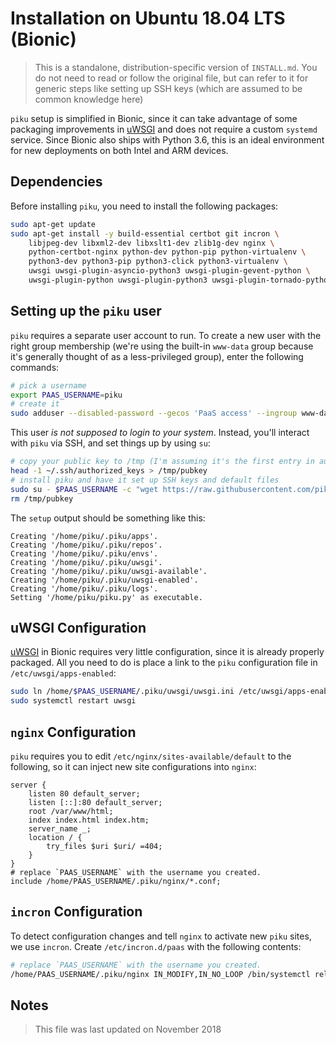 # Installation on Ubuntu 18.04 LTS (Bionic)

> This is a standalone, distribution-specific version of `INSTALL.md`. You do not need to read or follow the original file, but can refer to it for generic steps like setting up SSH keys (which are assumed to be common knowledge here)

`piku` setup is simplified in Bionic, since it can take advantage of some packaging improvements in [uWSGI][uwsgi] and does not require a custom `systemd` service. Since Bionic also ships with Python 3.6, this is an ideal environment for new deployments on both Intel and ARM devices.

## Dependencies

Before installing `piku`, you need to install the following packages:

```bash
sudo apt-get update
sudo apt-get install -y build-essential certbot git incron \
    libjpeg-dev libxml2-dev libxslt1-dev zlib1g-dev nginx \
    python-certbot-nginx python-dev python-pip python-virtualenv \
    python3-dev python3-pip python3-click python3-virtualenv \
    uwsgi uwsgi-plugin-asyncio-python3 uwsgi-plugin-gevent-python \
    uwsgi-plugin-python uwsgi-plugin-python3 uwsgi-plugin-tornado-python
```
## Setting up the `piku` user

`piku` requires a separate user account to run. To create a new user with the right group membership (we're using the built-in `www-data` group because it's generally thought of as a less-privileged group), enter the following commands:

```bash
# pick a username
export PAAS_USERNAME=piku
# create it
sudo adduser --disabled-password --gecos 'PaaS access' --ingroup www-data $PAAS_USERNAME
```

This user _is not supposed to login to your system_. Instead, you'll interact with `piku` via SSH, and set things up by using `su`:

```bash
# copy your public key to /tmp (I'm assuming it's the first entry in authorized_keys)
head -1 ~/.ssh/authorized_keys > /tmp/pubkey
# install piku and have it set up SSH keys and default files
sudo su - $PAAS_USERNAME -c "wget https://raw.githubusercontent.com/piku/piku/master/piku.py && python3 ~/piku.py setup && python3 ~/piku.py setup:ssh /tmp/pubkey"
rm /tmp/pubkey
```

The `setup` output should be something like this:

```
Creating '/home/piku/.piku/apps'.
Creating '/home/piku/.piku/repos'.
Creating '/home/piku/.piku/envs'.
Creating '/home/piku/.piku/uwsgi'.
Creating '/home/piku/.piku/uwsgi-available'.
Creating '/home/piku/.piku/uwsgi-enabled'.
Creating '/home/piku/.piku/logs'.
Setting '/home/piku/piku.py' as executable.
```

## uWSGI Configuration

[uWSGI][uwsgi] in Bionic requires very little configuration, since it is already properly packaged. All you need to do is place a link to the `piku` configuration file in `/etc/uwsgi/apps-enabled`:

```bash
sudo ln /home/$PAAS_USERNAME/.piku/uwsgi/uwsgi.ini /etc/uwsgi/apps-enabled/piku.ini
sudo systemctl restart uwsgi
```

## `nginx` Configuration

`piku` requires you to edit `/etc/nginx/sites-available/default` to the following, so it can inject new site configurations into `nginx`:

```
server {
    listen 80 default_server;
    listen [::]:80 default_server;
    root /var/www/html;
    index index.html index.htm;
    server_name _;
    location / {
        try_files $uri $uri/ =404;
    }
}
# replace `PAAS_USERNAME` with the username you created.
include /home/PAAS_USERNAME/.piku/nginx/*.conf;
```

## `incron` Configuration

To detect configuration changes and tell `nginx` to activate new `piku` sites, we use `incron`. Create `/etc/incron.d/paas` with the following contents:

```bash
# replace `PAAS_USERNAME` with the username you created.
/home/PAAS_USERNAME/.piku/nginx IN_MODIFY,IN_NO_LOOP /bin/systemctl reload nginx
```

## Notes

> This file was last updated on November 2018

[uwsgi]: https://github.com/unbit/uwsgi
